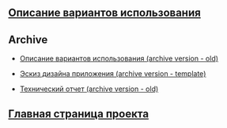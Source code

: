 ## [Описание вариантов использования](http://code.google.com/p/vkurse/wiki/Andriod_UseCase2) ##

## Archive ##

  * [Описание вариантов использования (archive version - old)](http://code.google.com/p/vkurse/wiki/Andriod_UseCase)

  * [Эскиз дизайна приложения (archive version - template)](http://code.google.com/p/vkurse/wiki/Andriod_ScreenTemplate)

  * [Технический отчет (archive version - old)](http://code.google.com/p/vkurse/wiki/Andriod_TechReport)

## [Главная страница проекта](http://code.google.com/p/vkurse/wiki/doc) ##